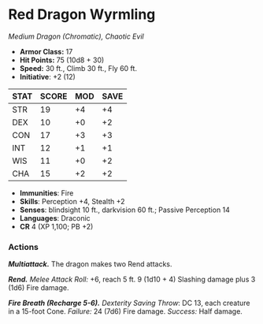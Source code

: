 # Red Dragon Wyrmling

*Medium Dragon (Chromatic), Chaotic Evil*

- **Armor Class:** 17
- **Hit Points:** 75 (10d8 + 30)
- **Speed:** 30 ft., Climb 30 ft., Fly 60 ft.
- **Initiative**: +2 (12)

|STAT|SCORE|MOD|SAVE|
| --- | --- | --- | ---- |
| STR | 19 | +4 | +4 |
| DEX | 10 | +0 | +2 |
| CON | 17 | +3 | +3 |
| INT | 12 | +1 | +1 |
| WIS | 11 | +0 | +2 |
| CHA | 15 | +2 | +2 |

- **Immunities**: Fire
- **Skills**: Perception +4, Stealth +2
- **Senses**: blindsight 10 ft., darkvision 60 ft.; Passive Perception 14
- **Languages**: Draconic
- **CR** 4 (XP 1,100; PB +2)

### Actions

***Multiattack.*** The dragon makes two Rend attacks.

***Rend.*** *Melee Attack Roll:* +6, reach 5 ft. 9 (1d10 + 4) Slashing damage plus 3 (1d6) Fire damage.

***Fire Breath (Recharge 5-6).*** *Dexterity Saving Throw*: DC 13, each creature in a 15-foot Cone. *Failure:*  24 (7d6) Fire damage. *Success:*  Half damage.

